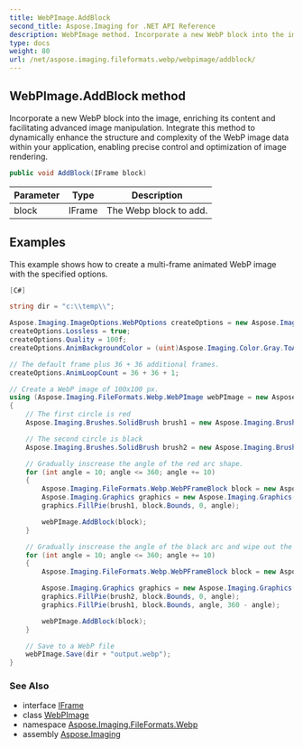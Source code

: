 ```yaml
---
title: WebPImage.AddBlock
second_title: Aspose.Imaging for .NET API Reference
description: WebPImage method. Incorporate a new WebP block into the image enriching its content and facilitating advanced image manipulation. Integrate this method to dynamically enhance the structure and complexity of the WebP image data within your application enabling precise control and optimization of image rendering
type: docs
weight: 80
url: /net/aspose.imaging.fileformats.webp/webpimage/addblock/
---
```

## WebPImage.AddBlock method

Incorporate a new WebP block into the image, enriching its content and facilitating advanced image manipulation. Integrate this method to dynamically enhance the structure and complexity of the WebP image data within your application, enabling precise control and optimization of image rendering.

```csharp
public void AddBlock(IFrame block)
```

| Parameter | Type | Description |
| --- | --- | --- |
| block | IFrame | The Webp block to add. |

## Examples

This example shows how to create a multi-frame animated WebP image with the specified options.

```csharp
[C#]

string dir = "c:\\temp\\";

Aspose.Imaging.ImageOptions.WebPOptions createOptions = new Aspose.Imaging.ImageOptions.WebPOptions();
createOptions.Lossless = true;
createOptions.Quality = 100f;
createOptions.AnimBackgroundColor = (uint)Aspose.Imaging.Color.Gray.ToArgb();

// The default frame plus 36 + 36 additional frames.
createOptions.AnimLoopCount = 36 + 36 + 1;

// Create a WebP image of 100x100 px.
using (Aspose.Imaging.FileFormats.Webp.WebPImage webPImage = new Aspose.Imaging.FileFormats.Webp.WebPImage(100, 100, createOptions))
{
    // The first circle is red
    Aspose.Imaging.Brushes.SolidBrush brush1 = new Aspose.Imaging.Brushes.SolidBrush(Aspose.Imaging.Color.Red);

    // The second circle is black
    Aspose.Imaging.Brushes.SolidBrush brush2 = new Aspose.Imaging.Brushes.SolidBrush(Aspose.Imaging.Color.Black);

    // Gradually inscrease the angle of the red arc shape.
    for (int angle = 10; angle <= 360; angle += 10)
    {
        Aspose.Imaging.FileFormats.Webp.WebPFrameBlock block = new Aspose.Imaging.FileFormats.Webp.WebPFrameBlock(100, 100);
        Aspose.Imaging.Graphics graphics = new Aspose.Imaging.Graphics(block);
        graphics.FillPie(brush1, block.Bounds, 0, angle);

        webPImage.AddBlock(block);
    }

    // Gradually inscrease the angle of the black arc and wipe out the red arc.
    for (int angle = 10; angle <= 360; angle += 10)
    {
        Aspose.Imaging.FileFormats.Webp.WebPFrameBlock block = new Aspose.Imaging.FileFormats.Webp.WebPFrameBlock(100, 100);

        Aspose.Imaging.Graphics graphics = new Aspose.Imaging.Graphics(block);
        graphics.FillPie(brush2, block.Bounds, 0, angle);
        graphics.FillPie(brush1, block.Bounds, angle, 360 - angle);

        webPImage.AddBlock(block);
    }

    // Save to a WebP file
    webPImage.Save(dir + "output.webp");
}
```

### See Also

* interface [IFrame](../../iframe/)
* class [WebPImage](../)
* namespace [Aspose.Imaging.FileFormats.Webp](../../webpimage/)
* assembly [Aspose.Imaging](../../../)


